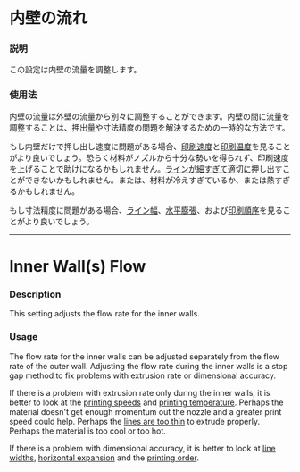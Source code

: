 内壁の流れ
====
### **説明**
この設定は内壁の流量を調整します。

### **使用法**
内壁の流量は外壁の流量から別々に調整することができます。内壁の間に流量を調整することは、押出量や寸法精度の問題を解決するための一時的な方法です。

もし内壁だけで押し出し速度に問題がある場合、[印刷速度](../speed/speed_wall_x.md)と[印刷温度](material_print_temperature.md)を見ることがより良いでしょう。恐らく材料がノズルから十分な勢いを得られず、印刷速度を上げることで助けになるかもしれません。[ラインが細すぎて](../resolution/wall_line_width_x.md)適切に押し出すことができないかもしれません。または、材料が冷えすぎているか、または熱すぎるかもしれません。

もし寸法精度に問題がある場合、[ライン幅](../resolution/wall_line_width_x.md)、[水平膨張](../shell/xy_offset.md)、および[印刷順序](../shell/outer_inset_first.md)を見ることがより良いでしょう。

---

Inner Wall(s) Flow
====
### **Description**
This setting adjusts the flow rate for the inner walls.

### **Usage**
The flow rate for the inner walls can be adjusted separately from the flow rate of the outer wall. Adjusting the flow rate during the inner walls is a stop gap method to fix problems with extrusion rate or dimensional accuracy.

If there is a problem with extrusion rate only during the inner walls, it is better to look at the [printing speeds](../speed/speed_wall_x.md) and [printing temperature](material_print_temperature.md). Perhaps the material doesn't get enough momentum out the nozzle and a greater print speed could help. Perhaps the [lines are too thin](../resolution/wall_line_width_x.md) to extrude properly. Perhaps the material is too cool or too hot.

If there is a problem with dimensional accuracy, it is better to look at [line widths](../resolution/wall_line_width_x.md), [horizontal expansion](../shell/xy_offset.md) and the [printing order](../shell/outer_inset_first.md).



